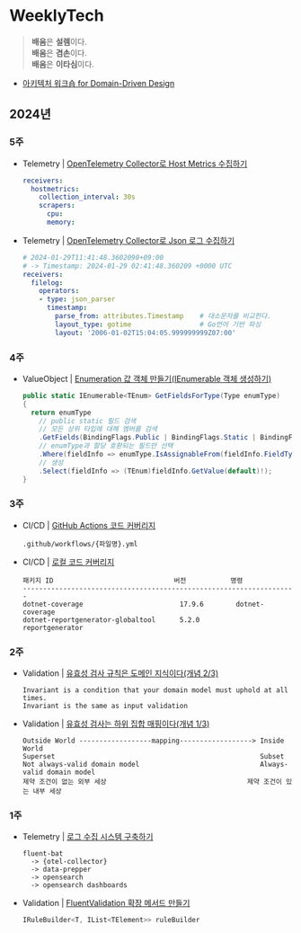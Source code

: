 # WeeklyTech
> **배움**은 **설렘**이다.  
> **배움**은 **겸손**이다.  
> **배움**은 **이타심**이다.

- [아키텍처 워크숍 for Domain-Driven Design](https://github.com/hhko/ArchiWorkshop)

## 2024년
### 5주
- Telemetry | [OpenTelemetry Collector로 Host Metrics 수집하기](./2024/05/Otel-Collector_HostMetrics/)
  ```yaml
  receivers:
    hostmetrics:
      collection_interval: 30s
      scrapers:
        cpu:
        memory:
  ```
- Telemetry | [OpenTelemetry Collector로 Json 로그 수집하기](./2024/05/Otel-Collector_JsonLogs/)
  ```yaml
  # 2024-01-29T11:41:48.3602090+09:00
  # -> Timestamp: 2024-01-29 02:41:48.360209 +0000 UTC
  receivers:
    filelog:
      operators:
      - type: json_parser
        timestamp:
          parse_from: attributes.Timestamp    # 대소문자를 비교한다.
          layout_type: gotime                 # Go언어 기반 파싱
          layout: '2006-01-02T15:04:05.999999999Z07:00'
  ```

### 4주
- ValueObject | [Enumeration 값 객체 만들기(IEnumerable 객체 생성하기)](./2024/04/CreateEnumFormClass/)
  ```cs
  public static IEnumerable<TEnum> GetFieldsForType(Type enumType)
  {
    return enumType
      // public static 필드 검색
      // 모든 상위 타입에 대해 멤버를 검색
      .GetFields(BindingFlags.Public | BindingFlags.Static | BindingFlags.FlattenHierarchy)
      // enumType과 할당 호환되는 필드만 선택
      .Where(fieldInfo => enumType.IsAssignableFrom(fieldInfo.FieldType))
      // 생성
      .Select(fieldInfo => (TEnum)fieldInfo.GetValue(default)!);
  }
  ```
### 3주
- CI/CD | [GitHub Actions 코드 커버리지](./2024/03/GitHubCodeCoverage/)
  ```
  .github/workflows/{파일명}.yml
  ```
- CI/CD | [로컬 코드 커버리지](./2024/03/LocalCodeCoverage/)
  ```
  패키지 ID                              버전           명령
  --------------------------------------------------------------------
  dotnet-coverage                        17.9.6        dotnet-coverage
  dotnet-reportgenerator-globaltool      5.2.0         reportgenerator
  ```

### 2주
- Validation | [유효성 검사 규칙은 도메인 지식이다(개념 2/3)](./2024/02/ValidationConcept2/)
  ```
  Invariant is a condition that your domain model must uphold at all times.
  Invariant is the same as input validation
  ```
- Validation | [유효성 검사는 하위 집합 매핑이다(개념 1/3)](./2024/02/ValidationConcept1/)
  ```
  Outside World ------------------mapping------------------> Inside World
  Superset                                                   Subset
  Not always-valid domain model                              Always-valid domain model
  제약 조건이 없는 외부 세상                                   제약 조건이 있는 내부 세상
  ```

### 1주
- Telemetry | [로그 수집 시스템 구축하기](./2024/01/TelemetryLogSystem/)
  ```
  fluent-bat
    -> {otel-collector}
    -> data-prepper
    -> opensearch
    -> opensearch dashboards
  ```
- Validation | [FluentValidation 확장 메서드 만들기](./2024/01/FluentValidationExtensionMethod/)
  ```cs
  IRuleBuilder<T, IList<TElement>> ruleBuilder
  ```
